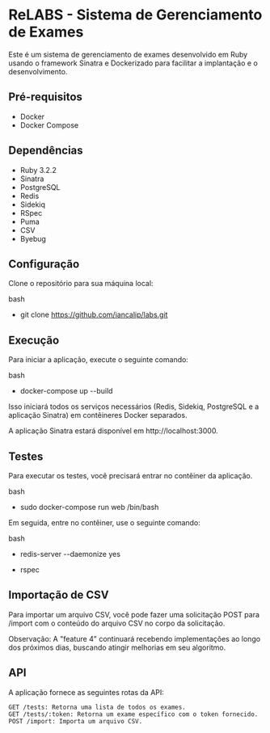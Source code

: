 # ReLABS - Sistema de Gerenciamento de Exames

Este é um sistema de gerenciamento de exames desenvolvido em Ruby usando o framework Sinatra e Dockerizado para facilitar a implantação e o desenvolvimento.

## Pré-requisitos

- Docker
- Docker Compose

## Dependências

- Ruby 3.2.2
- Sinatra
- PostgreSQL
- Redis
- Sidekiq
- RSpec
- Puma
- CSV
- Byebug

## Configuração

Clone o repositório para sua máquina local:

bash

- git clone <https://github.com/iancalip/labs.git>


## Execução

Para iniciar a aplicação, execute o seguinte comando:

bash

- docker-compose up --build

Isso iniciará todos os serviços necessários (Redis, Sidekiq, PostgreSQL e a aplicação Sinatra) em contêineres Docker separados.

A aplicação Sinatra estará disponível em http://localhost:3000.

## Testes

Para executar os testes, você precisará entrar no contêiner da aplicação.

bash

- sudo docker-compose run web /bin/bash

Em seguida, entre no contêiner, use o seguinte comando:

bash

- redis-server --daemonize yes

- rspec

## Importação de CSV

Para importar um arquivo CSV, você pode fazer uma solicitação POST para /import com o conteúdo do arquivo CSV no corpo da solicitação.

Observação:
A "feature 4" continuará recebendo implementações ao longo dos próximos dias,
buscando atingir melhorias em seu algoritmo.

## API

A aplicação fornece as seguintes rotas da API:

    GET /tests: Retorna uma lista de todos os exames.
    GET /tests/:token: Retorna um exame específico com o token fornecido.
    POST /import: Importa um arquivo CSV.